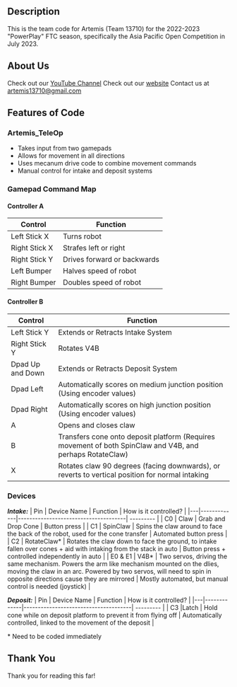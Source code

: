 ## Description
This is the team code for Artemis (Team 13710) for the 2022-2023 "PowerPlay" FTC season, specifically the Asia Pacific Open Competition in July 2023.

## About Us
Check out our [YouTube Channel](https://www.youtube.com/@artemis13710)
Check out our [website](https://sites.google.com/view/artemis13710/)
Contact us at artemis13710@gmail.com

## Features of Code
### Artemis_TeleOp
* Takes input from two gamepads
* Allows for movement in all directions
* Uses mecanum drive code to combine movement commands
* Manual control for intake and deposit systems

### Gamepad Command Map

#### Controller A
| Control       | Function                    |
|---------------|-----------------------------|
| Left Stick X  | Turns robot                 |
| Right Stick X | Strafes left or right       |
| Right Stick Y | Drives forward or backwards |
| Left Bumper   | Halves speed of robot       |
| Right Bumper  | Doubles speed of robot      |

#### Controller B
| Control          | Function                                                                                                  |
|------------------|-----------------------------------------------------------------------------------------------------------|
| Left Stick Y     | Extends or Retracts Intake System                                                                         |
| Right Stick Y    | Rotates V4B                                                                                               |
| Dpad Up and Down | Extends or Retracts Deposit System                                                                        |
| Dpad Left        | Automatically scores on medium junction position (Using encoder values)                                   |
| Dpad Right       | Automatically scores on high junction position (Using encoder values)                                     | 
| A                | Opens and closes claw                                                                                     |
| B                | Transfers cone onto deposit platform (Requires movement of both SpinClaw and V4B, and perhaps RotateClaw) | 
| X                | Rotates claw 90 degrees (facing downwards), or reverts to vertical position for normal intaking           |




### Devices

**_Intake:_**
| Pin | Device Name       | Function                  | How is it controlled? |
|---|-------------|--------------------------------------| --------- |
| C0 | Claw  | Grab and Drop Cone    | Button press |
| C1 | SpinClaw | Spins the claw around to face the back of the robot, used for the cone transfer | Automated button press |
| C2 | RotateClaw* | Rotates the claw down to face the ground, to intake fallen over cones + aid with intaking from the stack in auto | Button press + controlled independently in auto |
| E0 & E1 | V4B* | Two servos, driving the same mechanism. Powers the arm like mechanism mounted on the dlies, moving the claw in an arc. Powered by two servos, will need to spin in opposite directions cause they are mirrored | Mostly automated, but manual control is needed (joystick) |


**_Deposit:_**
| Pin | Device Name       | Function                  | How is it controlled? |
|---|-------------|--------------------------------------| --------- |
| C3 |Latch  | Hold cone while on deposit platform to prevent it from flying off   | Automatically controlled, linked to the movement of the deposit |


\* Need to be coded immediately

## Thank You
Thank you for reading this far!